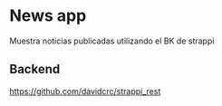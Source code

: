# News app

  Muestra noticias publicadas utilizando el BK de strappi

## Backend

  https://github.com/davidcrc/strappi_rest